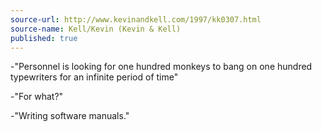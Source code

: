 ```yaml
---
source-url: http://www.kevinandkell.com/1997/kk0307.html
source-name: Kell/Kevin (Kevin & Kell)
published: true
---
```


<p>-"Personnel is looking for one hundred monkeys to bang on one hundred typewriters for an infinite period of time"</p>

<p>-"For what?"</p>

<p>-"Writing software manuals."</p>



